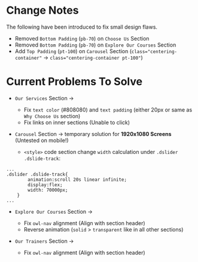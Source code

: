 # Change Notes
The following have been introduced to fix small design flaws.
- Removed `Bottom Padding` (`pb-70`) on `Choose Us` Section
- Removed `Bottom Padding` (`pb-70`) on `Explore Our Courses` Section
- Add `Top Padding` (`pt-100`) on `Carousel` Section (`class="centering-container"` -> `class="centering-container pt-100"`)


# Current Problems To Solve
- `Our Services` Section ->
	- Fix `text color` (#808080) and `text padding` (either 20px or same as `Why Choose Us` section)
	- Fix links on inner sections (Unable to click)

- `Carousel` Section -> temporary solution for **1920x1080 Screens** (Untested on mobile!)
	- `<style>` code section change `width` calculation under `.dslider .dslide-track`:
```
...
.dslider .dslide-track{
        animation:scroll 20s linear infinite;
        display:flex;
        width: 70000px;
    }
...
```


- `Explore Our Courses` Section ->
	- Fix `owl-nav` alignment (Align with section header)
	- Reverse animation (`solid` > `transparent` like in all other sections)


- `Our Trainers` Section ->
	- Fix `owl-nav` alignment (Align with section header)